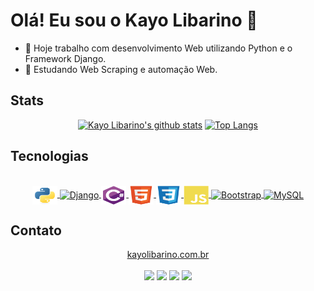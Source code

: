 # Olá! Eu sou o Kayo Libarino 👋

- 🔭 Hoje trabalho com desenvolvimento Web utilizando Python e o Framework Django.
- 🌱 Estudando Web Scraping e automação Web.

## Stats

<div align="center">
  
[![Kayo Libarino's github stats](https://github-readme-stats.vercel.app/api?username=KayoLibarino&show_icons=true&theme=nord&include_all_commits=true&count_private=true)](https://github.com/anuraghazra/github-readme-stats)
[![Top Langs](https://github-readme-stats.vercel.app/api/top-langs/?username=KayoLibarino&layout=compact&langs_count=7&theme=nord)](https://github.com/anuraghazra/github-readme-stats)
  
</div>
  
## Tecnologias
  
<div align="center" style="display: inline_block"><br>
  <a href="https://kayolibarino.com/" target="_blank">
    <img align="center" alt="Python" height="30" width="40" src="https://raw.githubusercontent.com/devicons/devicon/master/icons/python/python-original.svg">
    <img align="center" alt="Django" height="30" width="40" src="https://www.svgrepo.com/show/353657/django-icon.svg">
    <img align="center" alt="Csharp" height="30" width="40" src="https://raw.githubusercontent.com/devicons/devicon/master/icons/csharp/csharp-original.svg">
    <img align="center" alt="HTML" height="30" width="40" src="https://raw.githubusercontent.com/devicons/devicon/master/icons/html5/html5-original.svg">
    <img align="center" alt="CSS" height="30" width="40" src="https://raw.githubusercontent.com/devicons/devicon/master/icons/css3/css3-original.svg">
    <img align="center" alt="Javascript" height="30" width="40" src="https://raw.githubusercontent.com/devicons/devicon/master/icons/javascript/javascript-plain.svg">
    <img align="center" alt="Bootstrap" height="30" width="40" src="https://d29fhpw069ctt2.cloudfront.net/icon/image/38839/preview.svg">
    <img align="center" alt="MySQL" height="30" width="40" src="https://www.svgrepo.com/show/373848/mysql.svg">
  </a>
</div>
  
## Contato
  
<div align="center">
  <a href="https://kayolibarino.com/" target="_blank">kayolibarino.com.br</a><br /><br />
</div>
  
<div align="center">
  <a href="https://www.linkedin.com/in/kayo-libarino/" target="_blank"><img src="https://img.shields.io/badge/-LinkedIn-%230077B5?style=for-the-badge&logo=linkedin&logoColor=white" target="_blank"></a> 
  <a href="https://twitter.com/KayoLibarino" target="_blank"><img src="https://img.shields.io/badge/Twitter-1DA1F2?style=for-the-badge&logo=twitter&logoColor=white" target="_blank"></a>
  <a href="https://www.instagram.com/kayolibarino/" target="_blank"><img src="https://img.shields.io/badge/-Instagram-%23E4405F?style=for-the-badge&logo=instagram&logoColor=white" target="_blank"></a>
  <a href = "mailto:kayolibarino@gmail.com"><img src="https://img.shields.io/badge/-Gmail-%23333?style=for-the-badge&logo=gmail&logoColor=white" target="_blank"></a>
</div>
